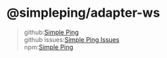 # @simpleping/adapter-ws

>github:[Simple Ping](https://github.com/Dr-SummerFlower/simpleping "Simple Ping")\
>github issues:[Simple Ping Issues](https://github.com/Dr-SummerFlower/simpleping/issues)\
>npm:[Simple Ping](https://www.npmjs.com/package/@simpleping/adapter-ws)
